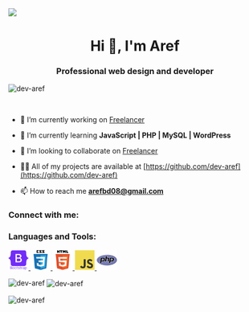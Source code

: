 <img src="[https://i.ibb.co/1WGtMZ4/523187108-2166970047148320-5332972217578250031-n.png](https://i.ibb.co/FLkyVm23/download-3.png)">
 <h1 align="center">Hi 👋, I'm Aref</h1>
<h3 align="center">Professional web design and developer</h3>

<p align="left"> <img src="https://komarev.com/ghpvc/?username=dev-aref&label=Profile%20views&color=0e75b6&style=flat" alt="dev-aref" /> </p>

<p align="left"> <a href="https://twitter.com/" target="blank"><img src="https://img.shields.io/twitter/follow/?logo=twitter&style=for-the-badge" alt="" /></a> </p>

- 🔭 I’m currently working on [Freelancer](https://www.freelancer.com/u/devaref)

- 🌱 I’m currently learning **JavaScript | PHP | MySQL | WordPress**

- 👯 I’m looking to collaborate on [Freelancer](https://www.freelancer.com/u/devaref)

- 👨‍💻 All of my projects are available at [https://github.com/dev-aref](https://github.com/dev-aref)

- 📫 How to reach me **arefbd08@gmail.com**

<h3 align="left">Connect with me:</h3>
<p align="left">
</p>

<h3 align="left">Languages and Tools:</h3>
<p align="left"> <a href="https://getbootstrap.com" target="_blank" rel="noreferrer"> <img src="https://raw.githubusercontent.com/devicons/devicon/master/icons/bootstrap/bootstrap-plain-wordmark.svg" alt="bootstrap" width="40" height="40"/> </a> <a href="https://www.w3schools.com/css/" target="_blank" rel="noreferrer"> <img src="https://raw.githubusercontent.com/devicons/devicon/master/icons/css3/css3-original-wordmark.svg" alt="css3" width="40" height="40"/> </a> <a href="https://www.w3.org/html/" target="_blank" rel="noreferrer"> <img src="https://raw.githubusercontent.com/devicons/devicon/master/icons/html5/html5-original-wordmark.svg" alt="html5" width="40" height="40"/> </a> <a href="https://developer.mozilla.org/en-US/docs/Web/JavaScript" target="_blank" rel="noreferrer"> <img src="https://raw.githubusercontent.com/devicons/devicon/master/icons/javascript/javascript-original.svg" alt="javascript" width="40" height="40"/> </a> <a href="https://www.php.net" target="_blank" rel="noreferrer"> <img src="https://raw.githubusercontent.com/devicons/devicon/master/icons/php/php-original.svg" alt="php" width="40" height="40"/> </a> </p>

<p><img align="left" src="https://github-readme-stats.vercel.app/api/top-langs?username=dev-aref&show_icons=true&locale=en&layout=compact" alt="dev-aref" /></p>

<p>&nbsp;<img align="center" src="https://github-readme-stats.vercel.app/api?username=dev-aref&show_icons=true&locale=en" alt="dev-aref" /></p>

<p><img align="center" src="https://github-readme-streak-stats.herokuapp.com/?user=dev-aref&" alt="dev-aref" /></p>

